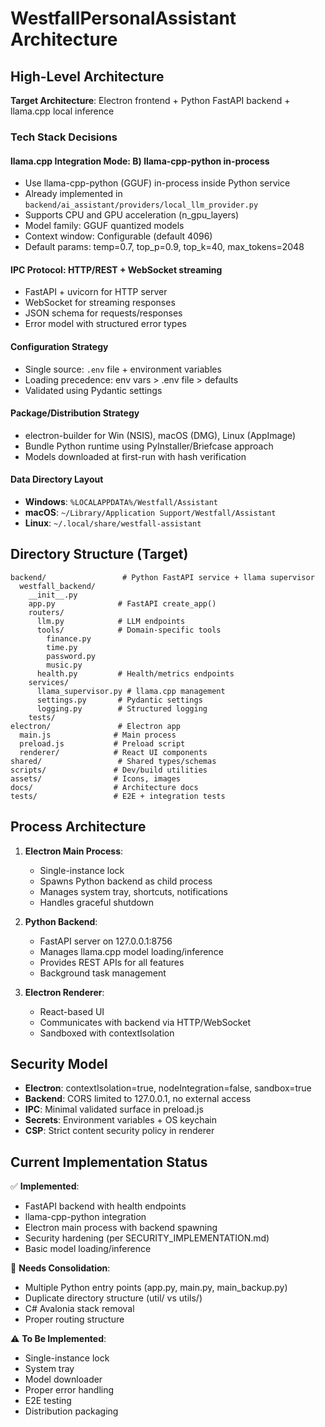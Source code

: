 # WestfallPersonalAssistant Architecture

## High-Level Architecture

**Target Architecture**: Electron frontend + Python FastAPI backend + llama.cpp local inference

### Tech Stack Decisions

#### llama.cpp Integration Mode: **B) llama-cpp-python in-process**
- Use llama-cpp-python (GGUF) in-process inside Python service
- Already implemented in `backend/ai_assistant/providers/local_llm_provider.py`
- Supports CPU and GPU acceleration (n_gpu_layers)
- Model family: GGUF quantized models
- Context window: Configurable (default 4096)
- Default params: temp=0.7, top_p=0.9, top_k=40, max_tokens=2048

#### IPC Protocol: **HTTP/REST + WebSocket streaming**
- FastAPI + uvicorn for HTTP server
- WebSocket for streaming responses  
- JSON schema for requests/responses
- Error model with structured error types

#### Configuration Strategy
- Single source: `.env` file + environment variables
- Loading precedence: env vars > .env file > defaults
- Validated using Pydantic settings

#### Package/Distribution Strategy
- electron-builder for Win (NSIS), macOS (DMG), Linux (AppImage)
- Bundle Python runtime using PyInstaller/Briefcase approach
- Models downloaded at first-run with hash verification

#### Data Directory Layout
- **Windows**: `%LOCALAPPDATA%/Westfall/Assistant`
- **macOS**: `~/Library/Application Support/Westfall/Assistant` 
- **Linux**: `~/.local/share/westfall-assistant`

## Directory Structure (Target)

```
backend/                 # Python FastAPI service + llama supervisor
  westfall_backend/
    __init__.py
    app.py              # FastAPI create_app()
    routers/
      llm.py            # LLM endpoints
      tools/            # Domain-specific tools
        finance.py
        time.py
        password.py
        music.py
      health.py         # Health/metrics endpoints
    services/
      llama_supervisor.py # llama.cpp management
      settings.py       # Pydantic settings
      logging.py        # Structured logging
    tests/
electron/               # Electron app
  main.js              # Main process
  preload.js           # Preload script
  renderer/            # React UI components
shared/                 # Shared types/schemas
scripts/               # Dev/build utilities
assets/                # Icons, images
docs/                  # Architecture docs
tests/                 # E2E + integration tests
```

## Process Architecture

1. **Electron Main Process**: 
   - Single-instance lock
   - Spawns Python backend as child process
   - Manages system tray, shortcuts, notifications
   - Handles graceful shutdown

2. **Python Backend**:
   - FastAPI server on 127.0.0.1:8756
   - Manages llama.cpp model loading/inference
   - Provides REST APIs for all features
   - Background task management

3. **Electron Renderer**:
   - React-based UI
   - Communicates with backend via HTTP/WebSocket
   - Sandboxed with contextIsolation

## Security Model

- **Electron**: contextIsolation=true, nodeIntegration=false, sandbox=true
- **Backend**: CORS limited to 127.0.0.1, no external access
- **IPC**: Minimal validated surface in preload.js
- **Secrets**: Environment variables + OS keychain
- **CSP**: Strict content security policy in renderer

## Current Implementation Status

✅ **Implemented**:
- FastAPI backend with health endpoints
- llama-cpp-python integration 
- Electron main process with backend spawning
- Security hardening (per SECURITY_IMPLEMENTATION.md)
- Basic model loading/inference

🚧 **Needs Consolidation**:
- Multiple Python entry points (app.py, main.py, main_backup.py)
- Duplicate directory structure (util/ vs utils/)
- C# Avalonia stack removal
- Proper routing structure

⚠️ **To Be Implemented**:
- Single-instance lock
- System tray
- Model downloader
- Proper error handling
- E2E testing
- Distribution packaging